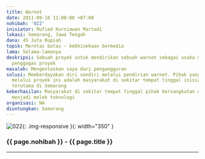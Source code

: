 ```yaml
---
title: Warnet
date: 2011-09-16 11:08:00 +07:00
nohibah: '022'
inisiator: Mufied Kurniawan Martadi
lokasi: Semarang, Jawa Tengah
dana: 45 Juta Rupiah
topik: Meretas batas – kebhinekaan bermedia
lama: Selama-lamanya
deskripsi: Sebuah proyek untuk mendirikan sebuah warnet sebagai usaha mata pencaharian
  penggagas proyek
masalah: Mengentaskan saya dari pengangguran
solusi: Memberdayakan diri sendiri melalui pendirian warnet. Pihak yang diuntungkan
  melalui proyek ini adalah masyarakat di sekitar tempat tinggal inisiator proyek,
  terutama di Semarang
keberhasilan: Masyarakat di sekitar tempat tinggal pihak bersangkutan dan sekitarnya
  menjadi melek teknologi
organisasi: NA
diuntungkan: Semarang
---
```


![022](/static/img/hibahcmb/022.png){: .img-responsive }{: width="350" }

### {{ page.nohibah }} - {{ page.title }}

---
